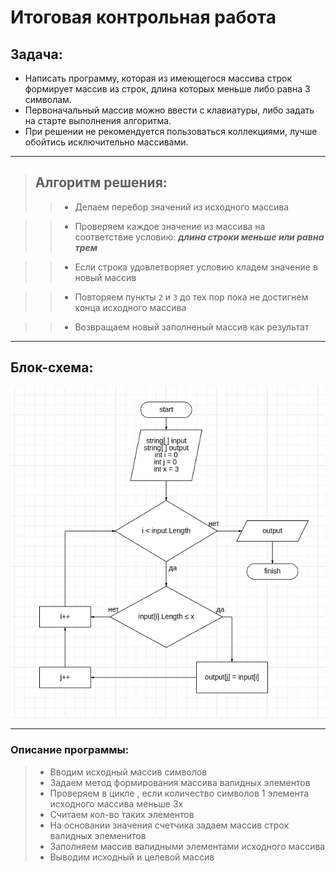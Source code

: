 # Итоговая контрольная работа

## Задача:
* Написать программу, которая из имеющегося массива строк формирует массив из строк, длина которых меньше либо равна 3 символам.
* Первоначальный массив можно ввести с клавиатуры, либо задать на старте выполнения алгоритма. 
* При решении не рекомендуется пользоваться коллекциями, лучше обойтись исключительно массивами.

---

>## Алгоритм решения:
>>* Делаем перебор значений из исходного массива

>>* Проверяем каждое значение из массива на соответствие условию: ***длина строки меньше или равна трем***

>>* Если строка удовлетворяет условию кладем значение в новый массив

>>* Повторяем пункты `2` и `3` до тех пор пока не достигнем конца исходного массива

>>* Возвращаем новый заполненый массив как результат

---

## Блок-схема:

![diagram](/hw1/diagram.png)

---

### Описание программы:

>* Вводим исходный массив символов
>* Задаем метод формирования массива валидных элементов
>* Проверяем в цикле , если количество символов 1 элемента исходного массива меньше 3x
>* Считаем кол-во таких элементов 
>* На основании значения счетчика задаем массив строк валидных элеменитов 
>* Заполняем массив валидными элементами исходного массива
>* Выводим исходный и целевой массив